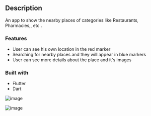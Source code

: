 

## Description

An app to show the nearby places of categories like Restaurants, Pharmacies,, etc .

### Features

- User can see his own location in the red marker
- Searching for nearby places and they will appear in blue markers
- User can see more details about the place and it's images 

### Built with

- Flutter
- Dart

![image](https://user-images.githubusercontent.com/17251705/215225414-6daf16f8-dd99-4411-a1d1-8dc18c17798b.png)

![image](https://user-images.githubusercontent.com/17251705/215225739-6154027d-eb7d-4860-9609-403c2d91e15c.png)

